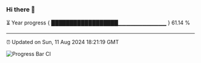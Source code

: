 ### Hi there 👋

⏳ Year progress { ██████████████████▁▁▁▁▁▁▁▁▁▁▁▁ } 61.14 %

---

⏰ Updated on Sun, 11 Aug 2024 18:21:19 GMT

![Progress Bar CI](https://github.com/liununu/liununu/workflows/Progress%20Bar%20CI/badge.svg)
